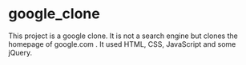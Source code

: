 # google_clone

This project is a google clone. It is not a search engine 
but clones the homepage of google.com . It used HTML, CSS,
JavaScript and some jQuery.